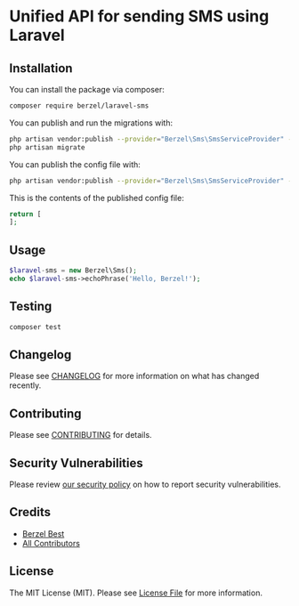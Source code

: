 # Unified API for sending SMS using Laravel

## Installation

You can install the package via composer:

```bash
composer require berzel/laravel-sms
```

You can publish and run the migrations with:

```bash
php artisan vendor:publish --provider="Berzel\Sms\SmsServiceProvider" --tag="laravel-sms-migrations"
php artisan migrate
```

You can publish the config file with:
```bash
php artisan vendor:publish --provider="Berzel\Sms\SmsServiceProvider" --tag="laravel-sms-config"
```

This is the contents of the published config file:

```php
return [
];
```

## Usage

```php
$laravel-sms = new Berzel\Sms();
echo $laravel-sms->echoPhrase('Hello, Berzel!');
```

## Testing

```bash
composer test
```

## Changelog

Please see [CHANGELOG](CHANGELOG.md) for more information on what has changed recently.

## Contributing

Please see [CONTRIBUTING](.github/CONTRIBUTING.md) for details.

## Security Vulnerabilities

Please review [our security policy](../../security/policy) on how to report security vulnerabilities.

## Credits

- [Berzel Best](https://github.com/berzel)
- [All Contributors](../../contributors)

## License

The MIT License (MIT). Please see [License File](LICENSE.md) for more information.
